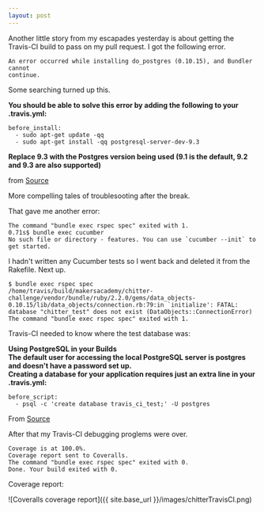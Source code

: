 ```yaml
---
layout: post
---
```

Another little story from my escapades yesterday is about getting the Travis-CI build to pass on my pull request.  I got the following error.

```
An error occurred while installing do_postgres (0.10.15), and Bundler cannot
continue.
```

Some searching turned up this.

**You should be able to solve this error by adding the following to your 
.travis.yml:**

```
before_install:
  - sudo apt-get update -qq
  - sudo apt-get install -qq postgresql-server-dev-9.3
```

**Replace 9.3 with the Postgres version being used (9.1 is the default, 
9.2 and 9.3 are also supported)**

from [Source](https://groups.google.com/forum/#!topic/travis-ci/TJcCVfTR-eQ)  

More compelling tales of troublesooting after the break.

<!--more-->

That gave me another error:  

```
The command "bundle exec rspec spec" exited with 1.
0.71s$ bundle exec cucumber
No such file or directory - features. You can use `cucumber --init` to get started.
```

I hadn't written any Cucumber tests so I went back and deleted it from the Rakefile.  Next up.

```
$ bundle exec rspec spec
/home/travis/build/makersacademy/chitter-challenge/vendor/bundle/ruby/2.2.0/gems/data_objects-0.10.15/lib/data_objects/connection.rb:79:in `initialize': FATAL:  database "chitter_test" does not exist (DataObjects::ConnectionError)
The command "bundle exec rspec spec" exited with 1.
```

Travis-CI needed to know where the test database was:  

**Using PostgreSQL in your Builds  
The default user for accessing the local PostgreSQL server is postgres and doesn't have a password set up.  
Creating a database for your application requires just an extra line in your .travis.yml:**

```
before_script:  
  - psql -c 'create database travis_ci_test;' -U postgres
```

From [Source](http://docs.travis-ci.com/user/using-postgresql/)

After that my Travis-CI debugging proglems were over.

```
Coverage is at 100.0%.
Coverage report sent to Coveralls.
The command "bundle exec rspec spec" exited with 0.
Done. Your build exited with 0.
```

Coverage report:

![Coveralls coverage report]({{ site.base_url }}/images/chitterTravisCI.png)
